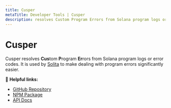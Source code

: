 ```yaml
---
title: Cusper
metaTitle: Developer Tools | Cusper
description: resolves Custom Program Errors from Solana program logs or error codes
---
```

# Cusper

Cusper resolves **Cus**tom **P**rogram **Er**rors from Solana program logs or error codes. It is used
by [Solita](solita) to make dealing with program errors significantly easier.

🔗 **Helpful links:**

- [GitHub Repository](https://github.com/metaplex-foundation/cusper)
- [NPM Package](https://www.npmjs.com/package/@metaplex-foundation/cusper)
- [API Docs](https://metaplex-foundation.github.io/cusper/docs/)
